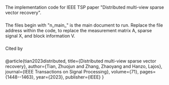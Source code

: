 The implementation code for IEEE TSP paper "Distributed multi-view sparse vector recovery".
###
The files begin with "n_main_" is the main document to run. Replace the file address within the code, to replace the measurement matrix A, sparse signal X, and block information V.
###
Cited by 
###
@article{tian2023distributed,
  title={Distributed multi-view sparse vector recovery},
  author={Tian, Zhuojun and Zhang, Zhaoyang and Hanzo, Lajos},
  journal={IEEE Transactions on Signal Processing},
  volume={71},
  pages={1448--1463},
  year={2023},
  publisher={IEEE}
}

